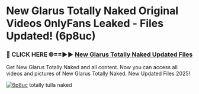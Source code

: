 # New Glarus Totally Naked Original Videos 0nlyFans Leaked - Files Updated! (6p8uc)

<h3>🔴 CLICK HERE 🌐==►► <a href="https://tinyurl.com/yckcrads" rel="nofollow">New Glarus Totally Naked Updated Files</a></h3>

Get New Glarus Totally Naked and all content. Now you can access all videos and pictures of New Glarus Totally Naked. New Updated Files 2025!

[![6p8uc](https://i.imgur.com/hpKpOFt.gif)](https://tinyurl.com/yckcrads)
totally tulla naked
